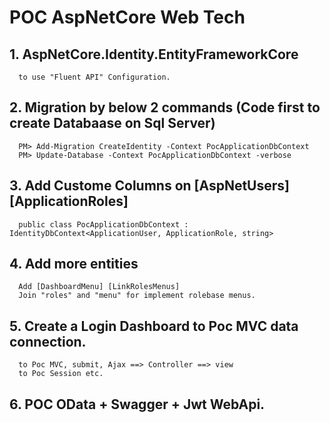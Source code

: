 # POC AspNetCore Web Tech
## 1. AspNetCore.Identity.EntityFrameworkCore 
      to use "Fluent API" Configuration.
## 2. Migration by below 2 commands (Code first to create Databaase on Sql Server)
      PM> Add-Migration CreateIdentity -Context PocApplicationDbContext
      PM> Update-Database -Context PocApplicationDbContext -verbose

## 3. Add Custome Columns on [AspNetUsers] [ApplicationRoles] 
      public class PocApplicationDbContext : IdentityDbContext<ApplicationUser, ApplicationRole, string>

## 4. Add more entities
      Add [DashboardMenu] [LinkRolesMenus] 
      Join "roles" and "menu" for implement rolebase menus.
      
## 5. Create a Login Dashboard to Poc MVC data connection.
      to Poc MVC, submit, Ajax ==> Controller ==> view 
      to Poc Session etc.
      
## 6. POC OData + Swagger + Jwt WebApi.
